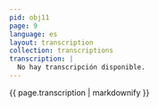 ```yaml
---
pid: obj11
page: 9
language: es
layout: transcription
collection: transcriptions
transcription: |
  No hay transcripción disponible.
---
```


{{ page.transcription | markdownify }}
